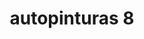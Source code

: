 ---
title: "autopinturas 8"
url: /puerto-la-cruz/autopinturas-8/
shop: reparación de automóviles
---